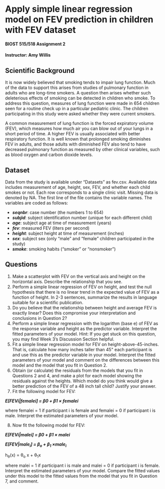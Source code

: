# Apply simple linear regression model on FEV prediction in children with FEV dataset

#### BIOST 515/518 Assignment 2
#### Instructor:  Amy Willis

## Scientific Background
It is now widely believed that smoking tends to impair lung function. Much of the data to support this arises
from studies of pulmonary function in adults who are long-time smokers. A question then arises whether such
deleterious effects of smoking can be detected in children who smoke. To address this question, measures
of lung function were made in 654 children seen for a routine check up in a particular pediatric clinic. The
children participating in this study were asked whether they were current smokers.

A common measurement of lung function is the forced expiratory volume (FEV), which measures how much
air you can blow out of your lungs in a short period of time. A higher FEV is usually associated with better
respiratory function. It is well known that prolonged smoking diminishes FEV in adults, and those adults
with diminished FEV also tend to have decreased pulmonary function as measured by other clinical variables,
such as blood oxygen and carbon dioxide levels.

## Dataset
Data from the study is available under “Datasets” as fev.csv. Available data includes measurement of
age, height, sex, FEV, and whether each child smokes or not. Each row corresponds to a single clinic visit.
Missing data is denoted by NA. The first line of the file contains the variable names. The variables are coded
as follows:
* ***seqnbr***: case number (the numbers 1 to 654)
* ***subjid***: subject identification number (unique for each different child)
* ***age***: subject age at time of measurement (years)
* ***fev***: measured FEV (liters per second)
* ***height***: subject height at time of measurement (inches)
* ***sex***: subject sex (only “male” and “female” children participated in the study)
* ***smoke***: smoking habits (“smoker” or “nonsmoker”)

## Questions
1. Make a scatterplot with FEV on the vertical axis and height on the horizontal axis. Describe the relationship that you see.
2. Perform a simple linear regression of FEV on height, and test the null hypothesis that there is no linear trend in the expected value of FEV as a function of height. In 2-3 sentences, summarize the results in language suitable for a scientific publication.
3. Do you believe that the relationship between height and average FEV is exactly linear? Does this compromise your interpretation and conclusions in Question 2?
4. Perform a simple linear regression with the logarithm (base e) of FEV as the response variable and height as the predictor variable. Interpret the fitted parameters of your model. Hint: If you get stuck on this question, you may find Week 3’s Discussion Section helpful.
5. Fit a simple linear regression model for FEV on height-above-45-inches. That is, calculate how many inches taller than 45" each participant is and use this as the predictor variable in your model. Interpret the fitted parameters of your model and comment on the differences between this model and the model
that you fit in Question 2.
6. Obtain (or calculate) the residuals from the models that you fit in Questions 2 and 4, and make a plot for each model showing the residuals against the heights. Which model do you think would give a better prediction of the FEV of a 48 inch tall child? Justify your answer.
7. Fit the following model for FEV:

***E[FEVi|femalei] = β0 + β1 × femalei***

where femalei = 1 if participant i is female and femalei = 0 if participant i is male. Interpret the estimated parameters of your model.

8. Now fit the following model for FEV:

***E[FEVi|malei] = β0 + β1 × malei***

***E</sub>[FEV|male<sub>i</sub>] = &beta;<sub>o</sub> + &beta;<sub>1</sub> &times;male<sub>i***
  
h<sub>&theta;</sub>(x) = &theta;<sub>o</sub> x + &theta;<sub>1</sub>x

where malei = 1 if participant i is male and malei = 0 if participant i is female. Interpret the estimated parameters of your model. Compare the fitted values under this model to the fitted values from the model that you fit in Question 7, and comment.
